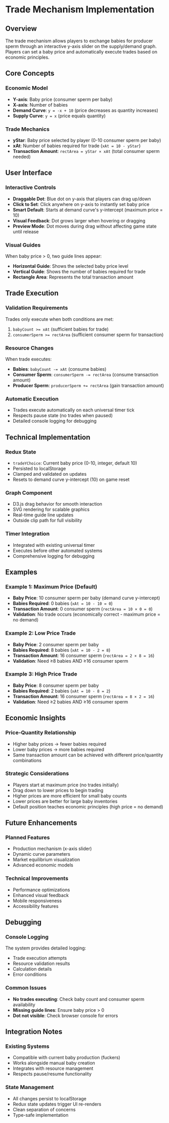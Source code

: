 # Trade Mechanism Implementation

## Overview

The trade mechanism allows players to exchange babies for producer sperm through an interactive y-axis slider on the supply/demand graph. Players can set a baby price and automatically execute trades based on economic principles.

## Core Concepts

### Economic Model
- **Y-axis**: Baby price (consumer sperm per baby)
- **X-axis**: Number of babies
- **Demand Curve**: `y = -x + 10` (price decreases as quantity increases)
- **Supply Curve**: `y = x` (price equals quantity)

### Trade Mechanics
- **yStar**: Baby price selected by player (0-10 consumer sperm per baby)
- **xAt**: Number of babies required for trade (`xAt = 10 - yStar`)
- **Transaction Amount**: `rectArea = yStar × xAt` (total consumer sperm needed)

## User Interface

### Interactive Controls
- **Draggable Dot**: Blue dot on y-axis that players can drag up/down
- **Click to Set**: Click anywhere on y-axis to instantly set baby price
- **Smart Default**: Starts at demand curve's y-intercept (maximum price = 10)
- **Visual Feedback**: Dot grows larger when hovering or dragging
- **Preview Mode**: Dot moves during drag without affecting game state until release

### Visual Guides
When baby price > 0, two guide lines appear:
- **Horizontal Guide**: Shows the selected baby price level
- **Vertical Guide**: Shows the number of babies required for trade
- **Rectangle Area**: Represents the total transaction amount

## Trade Execution

### Validation Requirements
Trades only execute when both conditions are met:
1. `babyCount >= xAt` (sufficient babies for trade)
2. `consumerSperm >= rectArea` (sufficient consumer sperm for transaction)

### Resource Changes
When trade executes:
- **Babies**: `babyCount -= xAt` (consume babies)
- **Consumer Sperm**: `consumerSperm -= rectArea` (consume transaction amount)
- **Producer Sperm**: `producerSperm += rectArea` (gain transaction amount)

### Automatic Execution
- Trades execute automatically on each universal timer tick
- Respects pause state (no trades when paused)
- Detailed console logging for debugging

## Technical Implementation

### Redux State
- `tradeYChoice`: Current baby price (0-10, integer, default 10)
- Persisted to localStorage
- Clamped and validated on updates
- Resets to demand curve y-intercept (10) on game reset

### Graph Component
- D3.js drag behavior for smooth interaction
- SVG rendering for scalable graphics
- Real-time guide line updates
- Outside clip path for full visibility

### Timer Integration
- Integrated with existing universal timer
- Executes before other automated systems
- Comprehensive logging for debugging

## Examples

### Example 1: Maximum Price (Default)
- **Baby Price**: 10 consumer sperm per baby (demand curve y-intercept)
- **Babies Required**: 0 babies (`xAt = 10 - 10 = 0`)
- **Transaction Amount**: 0 consumer sperm (`rectArea = 10 × 0 = 0`)
- **Validation**: No trade occurs (economically correct - maximum price = no demand)

### Example 2: Low Price Trade
- **Baby Price**: 2 consumer sperm per baby
- **Babies Required**: 8 babies (`xAt = 10 - 2 = 8`)
- **Transaction Amount**: 16 consumer sperm (`rectArea = 2 × 8 = 16`)
- **Validation**: Need ≥8 babies AND ≥16 consumer sperm

### Example 3: High Price Trade
- **Baby Price**: 8 consumer sperm per baby
- **Babies Required**: 2 babies (`xAt = 10 - 8 = 2`)
- **Transaction Amount**: 16 consumer sperm (`rectArea = 8 × 2 = 16`)
- **Validation**: Need ≥2 babies AND ≥16 consumer sperm

## Economic Insights

### Price-Quantity Relationship
- Higher baby prices → fewer babies required
- Lower baby prices → more babies required
- Same transaction amount can be achieved with different price/quantity combinations

### Strategic Considerations
- Players start at maximum price (no trades initially)
- Drag down to lower prices to begin trading
- Higher prices are more efficient for small baby counts
- Lower prices are better for large baby inventories
- Default position teaches economic principles (high price = no demand)

## Future Enhancements

### Planned Features
- Production mechanism (x-axis slider)
- Dynamic curve parameters
- Market equilibrium visualization
- Advanced economic models

### Technical Improvements
- Performance optimizations
- Enhanced visual feedback
- Mobile responsiveness
- Accessibility features

## Debugging

### Console Logging
The system provides detailed logging:
- Trade execution attempts
- Resource validation results
- Calculation details
- Error conditions

### Common Issues
- **No trades executing**: Check baby count and consumer sperm availability
- **Missing guide lines**: Ensure baby price > 0
- **Dot not visible**: Check browser console for errors

## Integration Notes

### Existing Systems
- Compatible with current baby production (fuckers)
- Works alongside manual baby creation
- Integrates with resource management
- Respects pause/resume functionality

### State Management
- All changes persist to localStorage
- Redux state updates trigger UI re-renders
- Clean separation of concerns
- Type-safe implementation
